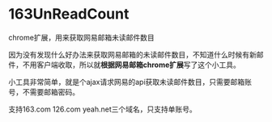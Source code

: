 # 163UnReadCount
chrome扩展，用来获取网易邮箱未读邮件数目

因为没有发现什么好办法来获取网易邮箱的未读邮件数目，不知道什么时候有新邮件，不用客户端收取，所以就**根据网易邮箱chrome扩展**写了这个小工具。

小工具非常简单，就是个ajax请求网易的api获取未读邮件数目，只需要邮箱账号，不需要邮箱密码。

支持163.com 126.com yeah.net三个域名，只支持单账号。